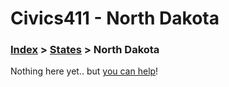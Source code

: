 # Civics411 - North Dakota

### [Index](../../README.md) > [States](../) > North Dakota

Nothing here yet.. but [you can help](../../CONTRIBUTING.md)!
